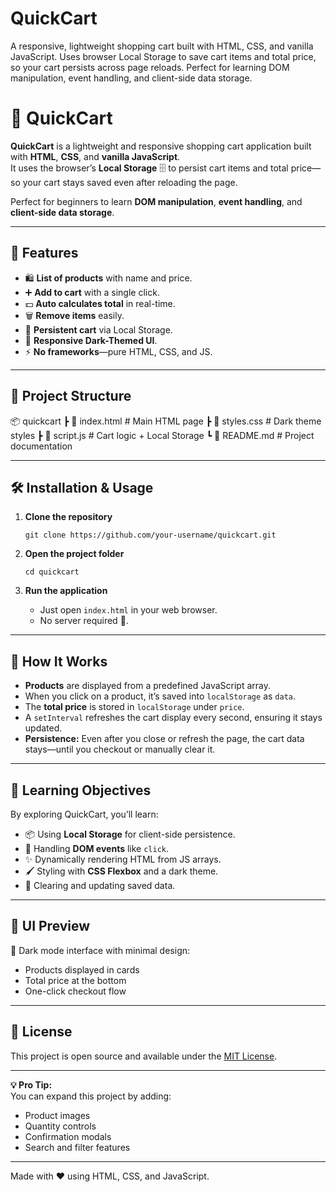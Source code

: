 # QuickCart
A responsive, lightweight shopping cart built with HTML, CSS, and vanilla JavaScript. Uses browser Local Storage to save cart items and total price, so your cart persists across page reloads. Perfect for learning DOM manipulation, event handling, and client-side data storage.


# 🛒 QuickCart

**QuickCart** is a lightweight and responsive shopping cart application built with **HTML**, **CSS**, and **vanilla JavaScript**.  
It uses the browser’s **Local Storage** 🗄️ to persist cart items and total price—so your cart stays saved even after reloading the page.  

Perfect for beginners to learn **DOM manipulation**, **event handling**, and **client-side data storage**.


---

## 🚀 Features

- 🛍️ **List of products** with name and price.
- ➕ **Add to cart** with a single click.
- 💵 **Auto calculates total** in real-time.
- 🗑️ **Remove items** easily.
- 💾 **Persistent cart** via Local Storage.
- 🎨 **Responsive Dark-Themed UI**.
- ⚡ **No frameworks**—pure HTML, CSS, and JS.

---

## 📂 Project Structure

📦 quickcart
┣ 📜 index.html # Main HTML page
┣ 📜 styles.css # Dark theme styles
┣ 📜 script.js # Cart logic + Local Storage
┗ 📜 README.md # Project documentation


---

## 🛠️ Installation & Usage

1. **Clone the repository**
    ```
    git clone https://github.com/your-username/quickcart.git
    ```

2. **Open the project folder**
    ```
    cd quickcart
    ```

3. **Run the application**
    - Just open `index.html` in your web browser.
    - No server required 🚀.

---

## 📌 How It Works

- **Products** are displayed from a predefined JavaScript array.
- When you click on a product, it’s saved into `localStorage` as `data`.
- The **total price** is stored in `localStorage` under `price`.
- A `setInterval` refreshes the cart display every second, ensuring it stays updated.
- **Persistence:** Even after you close or refresh the page, the cart data stays—until you checkout or manually clear it.

---

## 🧠 Learning Objectives

By exploring QuickCart, you’ll learn:
- 📦 Using **Local Storage** for client-side persistence.
- 🎯 Handling **DOM events** like `click`.
- ✨ Dynamically rendering HTML from JS arrays.
- 🖌️ Styling with **CSS Flexbox** and a dark theme.
- 🧹 Clearing and updating saved data.

---

## 🎨 UI Preview

🖤 Dark mode interface with minimal design:  
- Products displayed in cards
- Total price at the bottom
- One-click checkout flow

---

## 📄 License

This project is open source and available under the [MIT License](LICENSE).

---

**💡 Pro Tip:**  
You can expand this project by adding:
- Product images  
- Quantity controls  
- Confirmation modals  
- Search and filter features

---

Made with ❤️ using HTML, CSS, and JavaScript.
